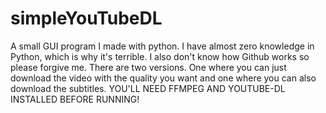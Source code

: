 # simpleYouTubeDL
A small GUI program I made with python. I have almost zero knowledge in Python, which is why it's terrible. I also don't know how Github works so please forgive me. There are two versions. One where you can just download the video with the quality you want and one where you can also download the subtitles.
YOU'LL NEED FFMPEG AND YOUTUBE-DL INSTALLED BEFORE RUNNING!
